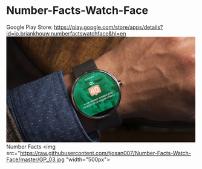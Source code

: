 # Number-Facts-Watch-Face

Google Play Store: https://play.google.com/store/apps/details?id=io.briankhouw.numberfactswatchface&hl=en
<img src="https://raw.githubusercontent.com/tjosan007/Number-Facts-Watch-Face/master/GP_02.jpg" width="500px">
Number Facts
<img src="https://raw.githubusercontent.com/tjosan007/Number-Facts-Watch-Face/master/GP_03.jpg "width="500px">


